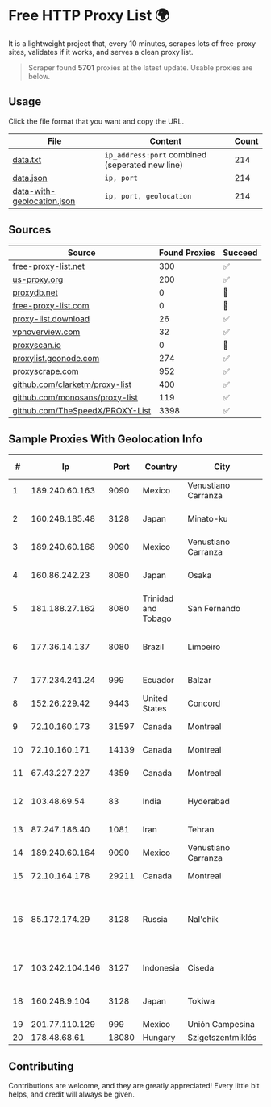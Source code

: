 
# Free HTTP Proxy List 🌍

It is a lightweight project that, every 10 minutes, scrapes lots of free-proxy sites, validates if it works, and serves a clean proxy list.


> Scraper found **5701** proxies at the latest update. Usable proxies are below.

## Usage

Click the file format that you want and copy the URL.


|File|Content|Count|
|----|-------|-----|
|[data.txt](https://raw.githubusercontent.com/themiralay/Proxy-List-World/master/data.txt)|`ip_address:port` combined (seperated new line)|214|
|[data.json](https://raw.githubusercontent.com/themiralay/Proxy-List-World/master/data.json)|`ip, port`|214|
|[data-with-geolocation.json](https://raw.githubusercontent.com/themiralay/Proxy-List-World/master/data-with-geolocation.json)|`ip, port, geolocation`|214|

## Sources

|Source|Found Proxies|Succeed|
|------|-------------|-------|
|[free-proxy-list.net](https://free-proxy-list.net)|300|✅|
|[us-proxy.org](https://www.us-proxy.org)|200|✅|
|[proxydb.net](http://proxydb.net)|0|🚫|
|[free-proxy-list.com](https://free-proxy-list.com/?page=&port=&type%5B%5D=http&type%5B%5D=https&up_time=0&search=Search)|0|🚫|
|[proxy-list.download](https://www.proxy-list.download/HTTP)|26|✅|
|[vpnoverview.com](https://vpnoverview.com/privacy/anonymous-browsing/free-proxy-servers)|32|✅|
|[proxyscan.io](https://www.proxyscan.io)|0|🚫|
|[proxylist.geonode.com](https://proxylist.geonode.com/api/proxy-list?limit=300&page=1&sort_by=lastChecked&sort_type=desc&protocols=http,https)|274|✅|
|[proxyscrape.com](https://api.proxyscrape.com/v2/?request=displayproxies&protocol=http&timeout=10000&country=all&ssl=all&anonymity=all)|952|✅|
|[github.com/clarketm/proxy-list](https://raw.githubusercontent.com/clarketm/proxy-list/master/proxy-list-raw.txt)|400|✅|
|[github.com/monosans/proxy-list](https://raw.githubusercontent.com/monosans/proxy-list/main/proxies/http.txt)|119|✅|
|[github.com/TheSpeedX/PROXY-List](https://raw.githubusercontent.com/TheSpeedX/PROXY-List/master/http.txt)|3398|✅|


## Sample Proxies With Geolocation Info

|#|Ip|Port|Country|City|Internet Service Provider|
|-|--|----|-------|----|-------------------------|
|1|189.240.60.163|9090|Mexico|Venustiano Carranza|Uninet S.A. de C.V.|
|2|160.248.185.48|3128|Japan|Minato-ku|NTT PC Communications, Inc.|
|3|189.240.60.168|9090|Mexico|Venustiano Carranza|Uninet S.A. de C.V.|
|4|160.86.242.23|8080|Japan|Osaka|Sony Network Communications Inc|
|5|181.188.27.162|8080|Trinidad and Tobago|San Fernando|Columbus Communications Trinidad Limited.|
|6|177.36.14.137|8080|Brazil|Limoeiro|1telecom Servicos De Tecnologia EM Internet Ltda|
|7|177.234.241.24|999|Ecuador|Balzar|Vasquez Burgos Livington|
|8|152.26.229.42|9443|United States|Concord|MCNC|
|9|72.10.160.173|31597|Canada|Montreal|GloboTech Communications|
|10|72.10.160.171|14139|Canada|Montreal|GloboTech Communications|
|11|67.43.227.227|4359|Canada|Montreal|GloboTech Communications|
|12|103.48.69.54|83|India|Hyderabad|Country Online Services PVT LTD|
|13|87.247.186.40|1081|Iran|Tehran|Sotoon Cloud Infrastracuture|
|14|189.240.60.164|9090|Mexico|Venustiano Carranza|Uninet S.A. de C.V.|
|15|72.10.164.178|29211|Canada|Montreal|GloboTech Communications|
|16|85.172.174.29|3128|Russia|Nal'chik|FGBOU VPO Kabardino-Balkarian State University named after H.M.Berbekov|
|17|103.242.104.146|3127|Indonesia|Ciseda|PT Lintas Jaringan Nusantara|
|18|160.248.9.104|3128|Japan|Tokiwa|NTT PC Communications, Inc.|
|19|201.77.110.129|999|Mexico|Unión Campesina|Raul Duarte Urita|
|20|178.48.68.61|18080|Hungary|Szigetszentmiklós|UPC|



## Contributing

Contributions are welcome, and they are greatly appreciated! Every
little bit helps, and credit will always be given.

